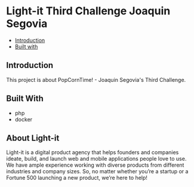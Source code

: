 # Light-it Third Challenge Joaquin Segovia

- [Introduction](#introduction)
- [Built with](#built-with)

## Introduction

This project is about PopCornTime! - Joaquin Segovia's Third Challenge.

## Built With

- php
- docker

## About Light-it

Light-it is a digital product agency that helps founders and companies ideate, build, and launch web and mobile applications people love to use. We have ample experience working with diverse products from different industries and company sizes. So, no matter whether you’re a startup or a Fortune 500 launching a new product, we’re here to help!
